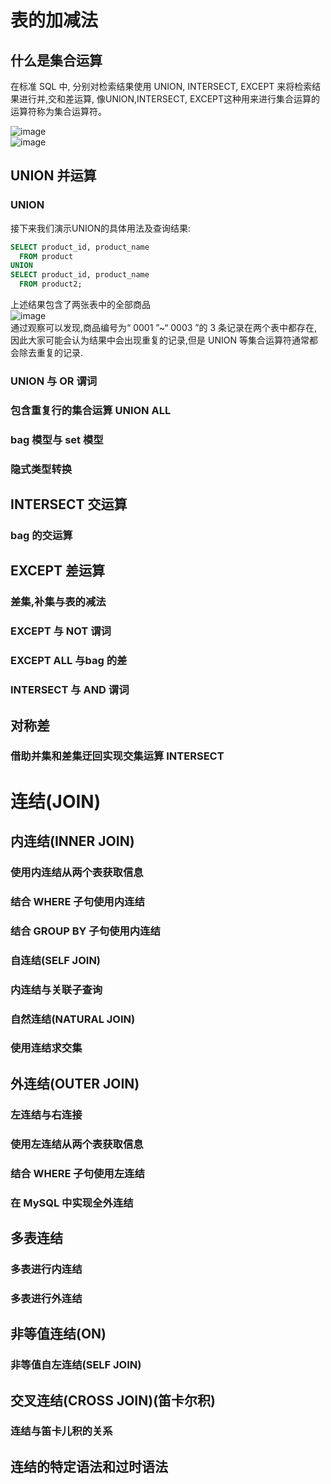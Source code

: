 # 表的加减法
## 什么是集合运算
在标准 SQL 中, 分别对检索结果使用 UNION, INTERSECT, EXCEPT 来将检索结果进行并,交和差运算, 像UNION,INTERSECT, EXCEPT这种用来进行集合运算的运算符称为集合运算符。  

![image](https://user-images.githubusercontent.com/44680953/141325898-c5349f20-957e-46b3-a89a-9ab6a70a62b8.png)  
![image](https://user-images.githubusercontent.com/44680953/141325922-da8c2768-3449-4bb1-b40e-b07cc3b6e598.png)  


## UNION 并运算
### UNION
接下来我们演示UNION的具体用法及查询结果:
```SQL
SELECT product_id, product_name
  FROM product
UNION
SELECT product_id, product_name
  FROM product2;
```
上述结果包含了两张表中的全部商品  
![image](https://user-images.githubusercontent.com/44680953/141326795-490ec166-91ca-4b31-95f1-949e0697867f.png)  
通过观察可以发现,商品编号为“ 0001 ”~“ 0003 ”的 3 条记录在两个表中都存在,因此大家可能会认为结果中会出现重复的记录,但是 UNION 等集合运算符通常都会除去重复的记录.




### UNION 与 OR 谓词
### 包含重复行的集合运算 UNION ALL
### bag 模型与 set 模型
### 隐式类型转换

## INTERSECT 交运算
### bag 的交运算

## EXCEPT 差运算
### 差集,补集与表的减法
### EXCEPT 与 NOT 谓词
### EXCEPT ALL 与bag 的差
### INTERSECT 与 AND 谓词

## 对称差
### 借助并集和差集迂回实现交集运算 INTERSECT

# 连结(JOIN)

## 内连结(INNER JOIN)
### 使用内连结从两个表获取信息
### 结合 WHERE 子句使用内连结
### 结合 GROUP BY 子句使用内连结
### 自连结(SELF JOIN)
### 内连结与关联子查询
### 自然连结(NATURAL JOIN)
### 使用连结求交集

## 外连结(OUTER JOIN)
### 左连结与右连接
### 使用左连结从两个表获取信息
### 结合 WHERE 子句使用左连结
### 在 MySQL 中实现全外连结

## 多表连结
### 多表进行内连结
### 多表进行外连结

## 非等值连结(ON)
### 非等值自左连结(SELF JOIN)

## 交叉连结(CROSS JOIN)(笛卡尔积)
### 连结与笛卡儿积的关系

## 连结的特定语法和过时语法


